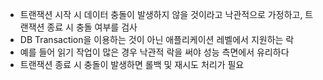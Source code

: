 - 트랜잭션 시작 시 데이터 충돌이 발생하지 않을 것이라고 낙관적으로 가정하고, 트랜잭션 종료 시 충돌 여부를 검사
- DB Transaction을 이용하는 것이 아닌 애플리케이션 레벨에서 지원하는 락
- 예를 들어 읽기 작업이 많은 경우 낙관적 락을 써야 성능 측면에서 유리하다
- 트랜잭션 종료 시 충돌이 발생하면 롤백 및 재시도 처리가 필요